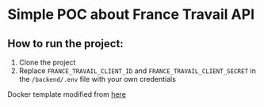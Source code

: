 # Simple POC about France Travail API

## How to run the project:

1. Clone the project
2. Replace `FRANCE_TRAVAIL_CLIENT_ID` and `FRANCE_TRAVAIL_CLIENT_SECRET` in the `/backend/.env` file with your own credentials



Docker template modified from [here](https://github.com/LewisSama/angular-symfony-nginx-mysql-docker-template)